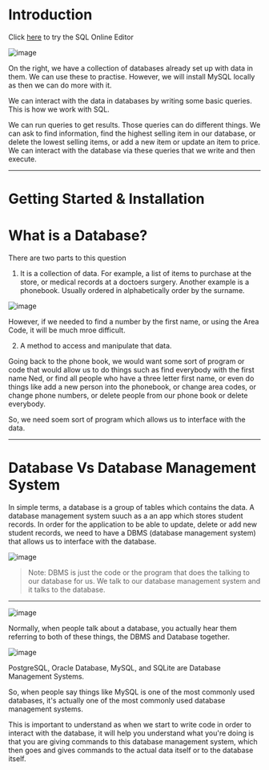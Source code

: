 # Introduction

Click [here](https://www.w3schools.com/sql/trysql.asp?filename=trysql_op_or "w3schools try SQL") to try the SQL Online Editor


![image](https://user-images.githubusercontent.com/107522496/204823517-db5750dc-5407-4a59-8d9a-c1d8874e2cb3.png)

On the right, we have a collection of databases already set up with data in them. We can use these to practise. However, we will install MySQL locally as then we can do more with it. 

We can interact with the data in databases by writing some basic queries. This is how we work with SQL.

We can run queries to get results. Those queries can do different things. We can ask to find information, find the highest selling item in our database, or delete the lowest selling items, or add a new item or update an item to price. We can interact with the database via these queries that we write and then execute.

---

<!-- Section 2 - Getting Started & Installation -->

# Getting Started & Installation

# What is a Database? 

There are two parts to this question 

1. It is a collection of data. For example, a list of items to purchase at the store, or medical records at a doctoers surgery. Another example is a phonebook. Usually ordered in alphabetically order by the surname. 

![image](https://user-images.githubusercontent.com/107522496/204826843-2e4a5fd4-5267-4b59-b9b3-438375fc5dcf.png)

However, if we needed to find a number by the first name, or using the Area Code, it will be much mroe difficult.

2. A method to access and manipulate that data.

Going back to the phone book, we would want some sort of program or code that would allow us to do things such as find everybody with the first name Ned, or find all people who have a three letter first name, or even do things like add a new person into the phonebook, or change area codes, or change phone numbers, or delete people from our phone book or delete everybody.

So, we need soem sort of program which allows us to interface with the data.

---

# Database Vs Database Management System 

In simple terms, a database is a group of tables which contains the data. A database management system suuch as a an app which stores student records. In order for the application to be able to update, delete or add new student records, we need to have a DBMS (database management system) that allows us to interface with the database. 

![image](https://user-images.githubusercontent.com/107522496/204831764-251ab8b7-6bef-424e-ab23-3d8521e75a4e.png)

> Note: DBMS is just the code or the program that does the talking to our database for us. We talk to our database management system and it talks to the database.

---

![image](https://user-images.githubusercontent.com/107522496/204834630-5f328a87-4376-4289-bece-3158d8200e8d.png)

Normally, when people talk about a database, you actually hear them referring to both of these things, the DBMS and Database together. 

![image](https://user-images.githubusercontent.com/107522496/204834694-6923965d-7a71-4ac1-b73e-af03b6d5afbe.png)

PostgreSQL, Oracle Database, MySQL, and SQLite are Database Management Systems. 

So, when people say things like MySQL is one of the most commonly used databases, it's actually one of the most commonly used database management systems.

This is important to understand as when we start to write code in order to interact with the database, it will help you understand what you're doing is that you are giving commands to this database management system, which then goes and gives commands to the actual data itself or to the database itself.































